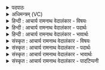 <details><summary>पदपाठः</summary>

ए꣣त꣢म्। उ꣣। त्य꣢म्। द꣡श꣢꣯। क्षि꣡पः꣢꣯। ह꣡रि꣢꣯म्। हि꣣न्वन्ति। या꣡त꣢꣯वे। स्वा꣣युध꣢म्। सु꣣। आयुध꣢म्। म꣣दि꣡न्त꣢मम्। १२७३।
</details>

<details><summary>अधिमन्त्रम् (VC)</summary>

- पवमानः सोमः
- असितः काश्यपो देवलो वा
- गायत्री
- षड्जः
</details>

<details><summary>हिन्दी : आचार्य रामनाथ वेदालंकार - विषयः</summary>

अगले मन्त्र में फिर देहधारी जीवात्मा का विषय है।
</details>

<details><summary>हिन्दी : आचार्य रामनाथ वेदालंकार - पदार्थः</summary>

पदार्थान्वयभाषाः -  (एतम् उ) इस (त्यम्) उस (स्वायुधम्) उत्तम शस्त्रास्त्रों से युक्त (मदिन्तमम्) अतिशय उत्साहयुक्त (हरिम्) मनुष्य को (दश क्षिपः) दस प्रेरक प्राण वा दस प्रेरक इन्द्रियाँ (यातवे) गति करने के लिए अर्थात् ज्ञानसम्पादन तथा पुरुषार्थ करने के लिए (हिन्वन्ति) प्रेरित करती हैं ॥८॥
</details>

<details><summary>हिन्दी : आचार्य रामनाथ वेदालंकार - भावार्थः</summary>

भावार्थभाषाः -  जैसे चाबुकें घोड़े को चलने के लिए प्रेरित करती हैं, वैसे ही दस प्राण वा दस इन्द्रियाँ देहधारी जीवात्मा को कर्म करने के लिए प्रेरित करती हैं ॥८॥ इस खण्ड में आत्मशुद्धि, परमात्मानुभव और मोक्ष के विषयों का वर्णन होने से इस खण्ड की पूर्व खण्ड के साथ सङ्गति है ॥ दशम अध्याय में द्वितीय खण्ड समाप्त ॥
</details>

<details><summary>संस्कृत : आचार्य रामनाथ वेदालंकार - विषयः</summary>

अथ पुनर्देहधारिजीवात्मविषयमाह।
</details>

<details><summary>संस्कृत : आचार्य रामनाथ वेदालंकार - पदार्थः</summary>

पदार्थान्वयभाषाः -  (एतम् उ) इमं खलु (त्यम्) तम् (स्वायुधम्) शोभनशस्त्रास्त्रोपेतम्, (मदिन्तमम्) अतिशयेन उत्साहभाजम् (हरिम्) मानवम्।[हरय इति मनुष्यनामसु पठितम्। निघं० २।३।] (दश क्षिपः) प्रेरकाः दश प्राणाः,दश प्रेरकाणि इन्द्रियाणि वा (यातवे) यातुम्,ज्ञानं सम्पादयितुं पुरुषार्थं च कर्तुम् (हिन्वन्ति) प्रेरयन्ति ॥८॥
</details>

<details><summary>संस्कृत : आचार्य रामनाथ वेदालंकार - भावार्थः</summary>

भावार्थभाषाः -  यथा क्षेपकाः प्रतोदा अश्वं यातुं प्रेरयन्ति तथा दश प्राणा दशेन्द्रियाणि वा देहधारिणं जीवात्मानं कार्यं कर्तुं प्रेरयन्ति ॥८॥ अस्मिन् खण्डे आत्मशुद्धेः परमात्मानुभवस्य मोक्षस्य च वर्णनादेतत्खण्डस्य पूर्वखण्डेन संगतिरस्ति ॥
</details>

<details><summary>संस्कृत : आचार्य रामनाथ वेदालंकार - पादटिप्पनी</summary>

टिप्पणी:   १. ऋ० ९।१५।८,‘मृजन्ति॑ स॒प्त धी॒तयः॑’ इति द्वितीयः पादः।
</details>